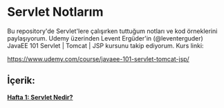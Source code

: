 # Servlet Notlarım

Bu repository'de Servlet'lere çalışırken tuttuğum notları ve kod örneklerini paylaşıyorum. Udemy üzerinden Levent Ergüder'in (@leventerguder) JavaEE 101 Servlet | Tomcat | JSP kursunu takip ediyorum. Kurs linki: 

https://www.udemy.com/course/javaee-101-servlet-tomcat-jsp/

## İçerik:
[**Hafta 1: Servlet Nedir?**](https://github.com/aslihankcbs/servlet-notes/blob/main/ServletWeek01/Hafta01.md)
